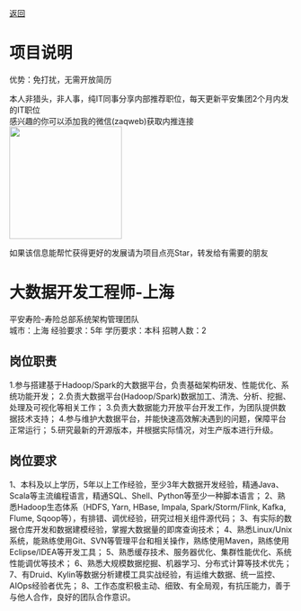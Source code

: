 [返回](../../)

# 项目说明

优势：免打扰，无需开放简历

本人非猎头，非人事，纯IT同事分享内部推荐职位，每天更新平安集团2个月内发的IT职位  
感兴趣的你可以添加我的微信(zaqweb)获取内推连接  
<img src="https://github.com/zaqweb/PA-IT-JOBS/blob/master/WechatICode.jpeg"  height="200" width="200">

如果该信息能帮忙获得更好的发展请为项目点亮Star，转发给有需要的朋友

# 大数据开发工程师-上海
平安寿险-寿险总部系统架构管理团队  
城市：上海 经验要求：5年 学历要求：本科  招聘人数：2

## 岗位职责
1.参与搭建基于Hadoop/Spark的大数据平台，负责基础架构研发、性能优化、系统功能开发；
2.负责大数据平台(Hadoop/Spark)数据加工、清洗、分析、挖掘、处理及可视化等相关工作；
3.负责大数据能力开放平台开发工作，为团队提供数据技术支持；
4.参与维护大数据平台，并能快速高效解决遇到的问题，保障平台正常运行；
5.研究最新的开源版本，并根据实际情况，对生产版本进行升级。

## 岗位要求
1、本科及以上学历，5年以上工作经验，至少3年大数据开发经验，精通Java、Scala等主流编程语言，精通SQL、Shell、Python等至少一种脚本语言；
2、熟悉Hadoop生态体系（HDFS, Yarn, HBase, Impala, Spark/Storm/Flink, Kafka, Flume, Sqoop等），有排错、调优经验，研究过相关组件源代码；
3、有实际的数据仓库开发和数据建模经验，掌握大数据量的即席查询技术；
4、熟悉Linux/Unix系统，能熟练使用Git、SVN等管理平台和相关操作，熟练使用Maven，熟练使用Eclipse/IDEA等开发工具；
5、熟悉缓存技术、服务器优化、集群性能优化、系统性能调优等技术；
6、熟悉大规模数据挖掘、机器学习、分布式计算等技术优先；
7、有Druid、Kylin等数据分析建模工具实战经验，有运维大数据、统一监控、AIOps经验者优先；
8、工作态度积极主动、细致、有全局观，有抗压能力，善于与他人合作，良好的团队合作意识。




